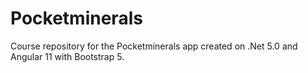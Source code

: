 # Pocketminerals
Course repository for the Pocketminerals app created on .Net 5.0 and Angular 11 with Bootstrap 5.
